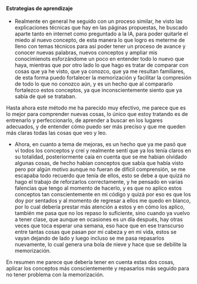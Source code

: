 #### Estrategias de aprendizaje

- Realmente en general he seguido con un proceso similar, he visto las explicaciones técnicas que hay en las páginas propuestas, he buscado aparte tanto en internet como preguntado a la IA, para poder quitarle el miedo
al nuevo concepto, de esta manera lo que logro es meterme de lleno con temas técnicos para así poder tener un proceso de avance y conocer nuevas palabras, nuevos conceptos y ampliar mis conocimienots esforzándome un poco
en entender todo lo nuevo que haya, mientras que por otro lado lo que hago es tratar de comparar con cosas que ya he visto, que ya conozco, que ya me resultan familiares, de esta forma puedo fortalecer la memorización
y facilitar la compresión de todo lo que no conozco aún, y es un hecho que al compararlo fortalezco estos conceptos, ya que inconscientemente siento que ya sabía de qué se trataban.

Hasta ahora este método me ha parecido muy efectivo, me parece que es lo mejor para comprender nuevas cosas, lo único que estoy tratando es de entrenarlo y perfeccionarlo, de aprender a buscar en los lugares adecuados, 
y de entender cómo puedo ser más preciso y que me queden más claras todas las cosas que veo y leo.

- Ahora, en cuanto a tema de mejoras, es un hecho que ya me pasó que ví todos los conceptos y creí y realmente sentí que ya los tenía claros en su totalidad, posteriormente caía en cuenta que se me habian olvidado algunas
cosas, de hecho habían conceptos que sabía que había visto pero por algún motivo aunque no fueran de difícil comprensión, se me escapaba todo recuerdo que tenía de ellos, esto se debe a que quizá no hago el trabajo de
reforzarlos correctamente, y he pensado en varias falencias que tengo al momento de hacerlo, y es que no aplico estos conceptos tan conscientemente en mi código y quizá por eso es que los doy por sentados y al momento
de regresar a ellos me quedo en blanco, por lo cual debería prestar más atención a estos y en cómo los aplico, también me pasa que no los repaso lo suficiente, sino cuando ya vuelvo a tener clase, que aunque en ocasiones
es un día después, hay otras veces que toca esperar una semana, eso hace que en ese transcurso entre tantas cosas que pasan por mi cabeza y en mi vida, estos se vayan dejando de lado y luego incluso se me pasa repasarlos
nuevamente, lo cual genera una bola de nieve y hace que se debilite la memorización.

En resumen me parece que debería tener en cuenta estas dos cosas, aplicar los conceptos más conscientemente y repasarlos más seguido para no tener problema con la memorización.
